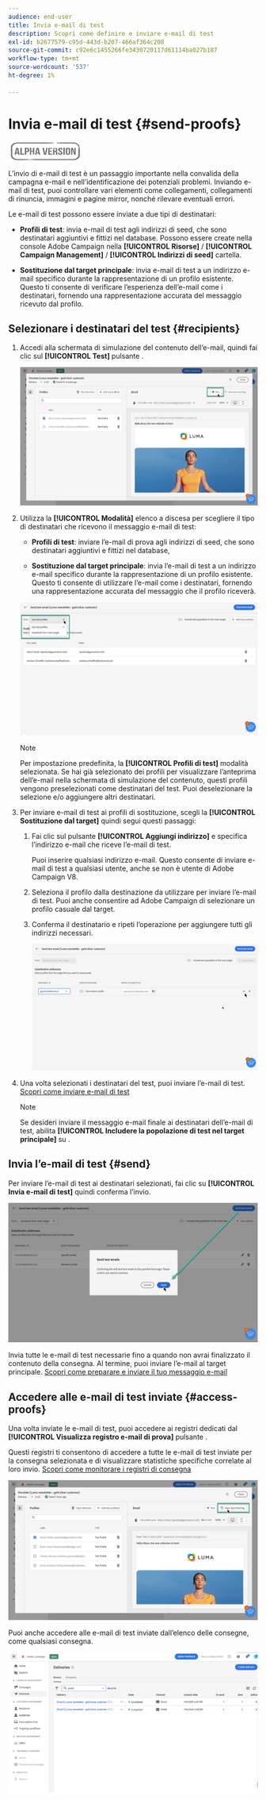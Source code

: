 ```yaml
---
audience: end-user
title: Invia e-mail di test
description: Scopri come definire e inviare e-mail di test
exl-id: b2677579-c95d-443d-b207-466af364c208
source-git-commit: c92e6c1455266fe3430720117d61114ba027b187
workflow-type: tm+mt
source-wordcount: '537'
ht-degree: 1%

---
```


# Invia e-mail di test {#send-proofs}

![](../assets/do-not-localize/badge.png)

L’invio di e-mail di test è un passaggio importante nella convalida della campagna e-mail e nell’identificazione dei potenziali problemi. Inviando e-mail di test, puoi controllare vari elementi come collegamenti, collegamenti di rinuncia, immagini e pagine mirror, nonché rilevare eventuali errori.

Le e-mail di test possono essere inviate a due tipi di destinatari:

* **Profili di test**: invia e-mail di test agli indirizzi di seed, che sono destinatari aggiuntivi e fittizi nel database. Possono essere create nella console Adobe Campaign nella **[!UICONTROL Risorse]** / **[!UICONTROL Campaign Management]** / **[!UICONTROL Indirizzi di seed]** cartella.

* **Sostituzione dal target principale**: invia e-mail di test a un indirizzo e-mail specifico durante la rappresentazione di un profilo esistente. Questo ti consente di verificare l’esperienza dell’e-mail come i destinatari, fornendo una rappresentazione accurata del messaggio ricevuto dal profilo.

## Selezionare i destinatari del test {#recipients}

1. Accedi alla schermata di simulazione del contenuto dell’e-mail, quindi fai clic sul **[!UICONTROL Test]** pulsante .

   ![](assets/test-button.png)

1. Utilizza la **[!UICONTROL Modalità]** elenco a discesa per scegliere il tipo di destinatari che ricevono il messaggio e-mail di test:

   * **Profili di test**: inviare l’e-mail di prova agli indirizzi di seed, che sono destinatari aggiuntivi e fittizi nel database,

   * **Sostituzione dal target principale**: invia l’e-mail di test a un indirizzo e-mail specifico durante la rappresentazione di un profilo esistente. Questo ti consente di utilizzare l’e-mail come i destinatari, fornendo una rappresentazione accurata del messaggio che il profilo riceverà.

   ![](assets/test-mode.png)

   >[!NOTE]
   >
   >Per impostazione predefinita, la **[!UICONTROL Profili di test]** modalità selezionata. Se hai già selezionato dei profili per visualizzare l’anteprima dell’e-mail nella schermata di simulazione del contenuto, questi profili vengono preselezionati come destinatari del test. Puoi deselezionare la selezione e/o aggiungere altri destinatari.

1. Per inviare e-mail di test ai profili di sostituzione, scegli la **[!UICONTROL Sostituzione dal target]** quindi segui questi passaggi:

   1. Fai clic sul pulsante **[!UICONTROL Aggiungi indirizzo]** e specifica l’indirizzo e-mail che riceve l’e-mail di test.

      Puoi inserire qualsiasi indirizzo e-mail. Questo consente di inviare e-mail di test a qualsiasi utente, anche se non è utente di Adobe Campaign V8.

   1. Seleziona il profilo dalla destinazione da utilizzare per inviare l’e-mail di test. Puoi anche consentire ad Adobe Campaign di selezionare un profilo casuale dal target.

   1. Conferma il destinatario e ripeti l’operazione per aggiungere tutti gli indirizzi necessari.

      ![](assets/substitution.png)

1. Una volta selezionati i destinatari del test, puoi inviare l’e-mail di test. [Scopri come inviare e-mail di test](#send)

   >[!NOTE]
   >
   >Se desideri inviare il messaggio e-mail finale ai destinatari dell’e-mail di test, abilita **[!UICONTROL Includere la popolazione di test nel target principale]** su .

## Invia l’e-mail di test {#send}

Per inviare l’e-mail di test ai destinatari selezionati, fai clic su **[!UICONTROL Invia e-mail di test]** quindi conferma l’invio.

![](assets/send-proof.png)

Invia tutte le e-mail di test necessarie fino a quando non avrai finalizzato il contenuto della consegna. Al termine, puoi inviare l’e-mail al target principale. [Scopri come preparare e inviare il tuo messaggio e-mail](../monitor/prepare-send.md)

## Accedere alle e-mail di test inviate {#access-proofs}

Una volta inviate le e-mail di test, puoi accedere ai registri dedicati dal **[!UICONTROL Visualizza registro e-mail di prova]** pulsante .

Questi registri ti consentono di accedere a tutte le e-mail di test inviate per la consegna selezionata e di visualizzare statistiche specifiche correlate al loro invio. [Scopri come monitorare i registri di consegna](../monitor/delivery-logs.md)

![](assets/proof-log.png)

Puoi anche accedere alle e-mail di test inviate dall’elenco delle consegne, come qualsiasi consegna.

![](assets/delivery-list.png)
